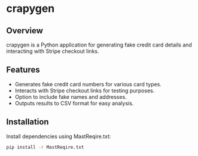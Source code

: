 # crapygen

## Overview
crapygen is a Python application for generating fake credit card details and interacting with Stripe checkout links.

## Features
- Generates fake credit card numbers for various card types.
- Interacts with Stripe checkout links for testing purposes.
- Option to include fake names and addresses.
- Outputs results to CSV format for easy analysis.

## Installation
Install dependencies using MastReqire.txt:

```bash
pip install -r MastReqire.txt

